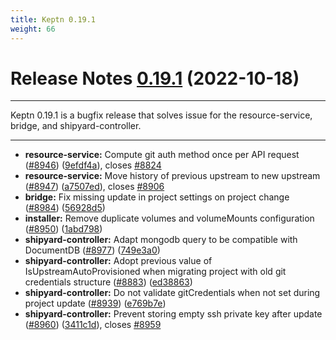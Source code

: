 ```yaml
---
title: Keptn 0.19.1
weight: 66
---
```


# Release Notes [0.19.1](https://github.com/keptn/keptn/compare/0.19.0...0.19.1) (2022-10-18)

---

Keptn 0.19.1 is a bugfix release that solves issue for the resource-service, bridge, and shipyard-controller.

---

* **resource-service:** Compute git auth method once per API request  ([#8946](https://github.com/keptn/keptn/issues/8946)) ([9efdf4a](https://github.com/keptn/keptn/commit/9efdf4a2596dff2eb517f3070494824e3cd850ca)), closes [#8824](https://github.com/keptn/keptn/issues/8824)
* **resource-service:** Move history of previous upstream to new upstream ([#8947](https://github.com/keptn/keptn/issues/8947)) ([a7507ed](https://github.com/keptn/keptn/commit/a7507edc6af19eca0c11448299e4d89ae3a05a6e)), closes [#8906](https://github.com/keptn/keptn/issues/8906)
* **bridge:** Fix missing update in project settings on project change ([#8984](https://github.com/keptn/keptn/issues/8984)) ([56928d5](https://github.com/keptn/keptn/commit/56928d5e31f368db1dd057deaaf447e7ad556841))
* **installer:** Remove duplicate volumes and volumeMounts configuration ([#8950](https://github.com/keptn/keptn/issues/8950)) ([1abd798](https://github.com/keptn/keptn/commit/1abd7985b6c4e550064b6cd45c652aff412c0a00))
* **shipyard-controller:** Adapt mongodb query to be compatible with DocumentDB ([#8977](https://github.com/keptn/keptn/issues/8977)) ([749e3a0](https://github.com/keptn/keptn/commit/749e3a0c5f52fd3c5854ade3005270c0bc95a5a2))
* **shipyard-controller:** Adopt previous value of IsUpstreamAutoProvisioned when migrating project with old git credentials structure ([#8883](https://github.com/keptn/keptn/issues/8883)) ([ed38863](https://github.com/keptn/keptn/commit/ed38863ddc64fcadd586727f6c256a7fc7e60f65))
* **shipyard-controller:** Do not validate gitCredentials when not set during project update ([#8939](https://github.com/keptn/keptn/issues/8939)) ([e769b7e](https://github.com/keptn/keptn/commit/e769b7e9f3e1d9c09dc5c33cca74b3baab5f8f35))
* **shipyard-controller:** Prevent storing empty ssh private key after update ([#8960](https://github.com/keptn/keptn/issues/8960)) ([3411c1d](https://github.com/keptn/keptn/commit/3411c1d5a68439cc74e5a43badba332ae20de5ea)), closes [#8959](https://github.com/keptn/keptn/issues/8959)